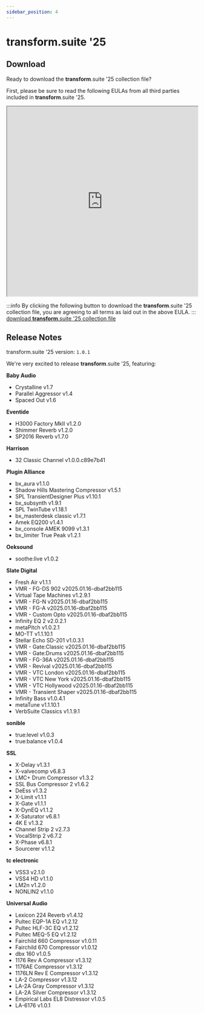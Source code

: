 ```yaml
---
sidebar_position: 4
---
```


# transform.suite '25

## Download

Ready to download the **transform**.suite '25 collection file?

First, please be sure to read the following EULAs from all third parties included in **transform**.suite '25.

<iframe src="https://appdata.fourieraudio.com/transform/Suite25EULA.html" height="500px" width="100%"></iframe>

:::info
By clicking the following button to download the **transform**.suite '25 collection file, you are agreeing to all terms as laid out in the above EULA.
:::
<a class="button button--lg button--primary" href="https://downloads.fourieraudio.com/transform/suite/25/fa-plugin-collection-transform.suite-25-bundle_1.0.1.collection">download **transform**.suite '25 collection file</a>

## Release Notes
transform.suite '25 version: `1.0.1`

We're very excited to release **transform**.suite '25, featuring:

**Baby Audio**
- Crystalline v1.7
- Parallel Aggressor v1.4
- Spaced Out v1.6

**Eventide**
- H3000 Factory MkII v1.2.0
- Shimmer Reverb v1.2.0
- SP2016 Reverb v1.7.0

**Harrison**
- 32 Classic Channel v1.0.0.c89e7b41

**Plugin Alliance**
- bx_aura v1.1.0
- Shadow Hills Mastering Compressor v1.5.1
- SPL TransientDesigner Plus v1.10.1
- bx_subsynth v1.9.1
- SPL TwinTube v1.18.1
- bx_masterdesk classic v1.7.1
- Amek EQ200 v1.4.1
- bx_console AMEK 9099 v1.3.1
- bx_limiter True Peak v1.2.1

**Oeksound**
- soothe:live v1.0.2

**Slate Digital**
- Fresh Air v1.1.1
- VMR - FG-DS 902 v2025.01.16-dbaf2bb115
- Virtual Tape Machines v1.2.9.1
- VMR - FG-N v2025.01.16-dbaf2bb115
- VMR - FG-A v2025.01.16-dbaf2bb115
- VMR - Custom Opto v2025.01.16-dbaf2bb115
- Infinity EQ 2 v2.0.2.1
- metaPitch v1.0.2.1
- MO-TT v1.1.10.1
- Stellar Echo SD-201 v1.0.3.1
- VMR - Gate:Classic v2025.01.16-dbaf2bb115
- VMR - Gate:Drums v2025.01.16-dbaf2bb115
- VMR - FG-36A v2025.01.16-dbaf2bb115
- VMR - Revival v2025.01.16-dbaf2bb115
- VMR - VTC London v2025.01.16-dbaf2bb115
- VMR - VTC New York v2025.01.16-dbaf2bb115
- VMR - VTC Hollywood v2025.01.16-dbaf2bb115
- VMR - Transient Shaper v2025.01.16-dbaf2bb115
- Infinity Bass v1.0.4.1
- metaTune v1.1.10.1
- VerbSuite Classics v1.1.9.1

**sonible**
- true:level v1.0.3
- true:balance v1.0.4

**SSL**
- X-Delay v1.3.1
- X-valvecomp v6.8.3
- LMC+ Drum Compressor v1.3.2
- SSL Bus Compressor 2 v1.6.2
- DeEss v1.3.2
- X-Limit v1.1.1
- X-Gate v1.1.1
- X-DynEQ v1.1.2
- X-Saturator v6.8.1
- 4K E v1.3.2
- Channel Strip 2 v2.7.3
- VocalStrip 2 v6.7.2
- X-Phase v6.8.1
- Sourcerer v1.1.2

**tc electronic**
- VSS3 v2.1.0
- VSS4 HD v1.1.0
- LM2n v1.2.0
- NONLIN2 v1.1.0

**Universal Audio**
- Lexicon 224 Reverb v1.4.12
- Pultec EQP-1A EQ v1.2.12
- Pultec HLF-3C EQ v1.2.12
- Pultec MEQ-5 EQ v1.2.12
- Fairchild 660 Compressor v1.0.11
- Fairchild 670 Compressor v1.0.12
- dbx 160 v1.0.5
- 1176 Rev A Compressor v1.3.12
- 1176AE Compressor v1.3.12
- 1176LN Rev E Compressor v1.3.12
- LA-2 Compressor v1.3.12
- LA-2A Gray Compressor v1.3.12
- LA-2A Silver Compressor v1.3.12
- Empirical Labs EL8 Distressor v1.0.5
- LA-6176 v1.0.1
